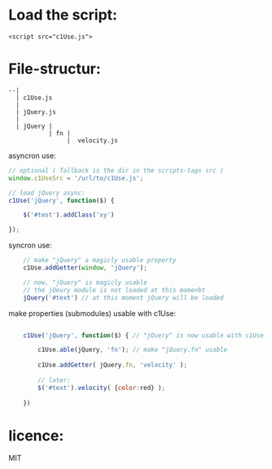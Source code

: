 
Load the script:
=====
    <script src="c1Use.js">

File-structur:
=====

    --|
      | c1Use.js
      |
      | jQuery.js
      |
      | jQuery | 
               | fn | 
                    |  velocity.js


asyncron use:


```javascript
// optional ( fallback is the dir in the scripts-tags src )
window.c1UseSrc = '/url/to/c1Use.js';

// load jQuery async:
c1Use('jQuery', function($) {

    $('#test').addClass('xy')

});
```

syncron use:

```javascript
    // make "jQuery" a magicly usable property 
    c1Use.addGetter(window, 'jQuery');

    // now, "jQuery" is magicly usable
    // the jQeury module is not loaded at this momenbt
    jQuery('#text') // at this moment jQuery will be loaded
```

make properties (submodules) usable with c1Use:
```javascript

    c1Use('jQuery', function($) { // "jQuery" is now usable with c1Use

        c1Use.able(jQuery, 'fn'); // make "jQuery.fn" usable
        
        c1Use.addGetter( jQuery.fn, 'velocity' );
        
        // later:
        $('#text').velocity( {color:red} );
         
    })
```

licence:
=====
MIT


